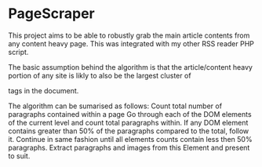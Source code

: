 # PageScraper
This project aims to be able to robustly grab the main article contents from any content heavy page. This was integrated with my other RSS reader PHP script.

The basic assumption behind the algorithm is that the article/content heavy portion of any site is likly to also be the largest cluster of <p> tags in the document.

The algorithm can be sumarised as follows:
Count total number of paragraphs contained within a page
Go through each of the DOM elements of the current level and count total paragraphs within.
If any DOM element contains greater than 50% of the paragraphs compared to the total, follow it.
Continue in same fashion until all elements counts contain less then 50% paragraphs.
Extract paragraphs and images from this Element and present to suit.
